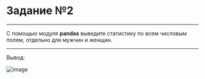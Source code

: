 # Задание №2
***
С помощью модуля **pandas** выведите статистику по всем числовым полям, отдельно для мужчин и женщин.
***
Вывод:


![image](https://user-images.githubusercontent.com/72620861/133925104-f963e4a8-1cbb-4468-ade0-cb7666455eeb.png)

